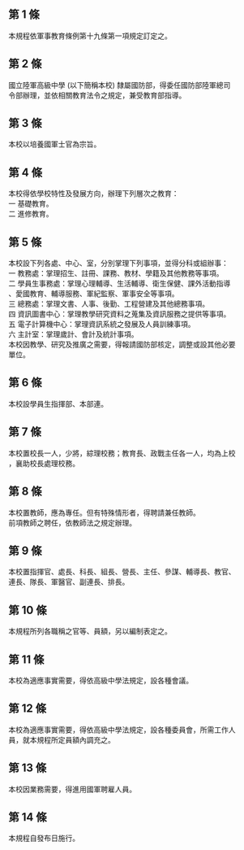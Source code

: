 第 1 條
-------
本規程依軍事教育條例第十九條第一項規定訂定之。

第 2 條
-------
國立陸軍高級中學 (以下簡稱本校) 隸屬國防部，得委任國防部陸軍總司  
令部辦理，並依相關教育法令之規定，兼受教育部指導。

第 3 條
-------
本校以培養國軍士官為宗旨。

第 4 條
-------
本校得依學校特性及發展方向，辦理下列層次之教育：  
一  基礎教育。  
二  進修教育。

第 5 條
-------
本校設下列各處、中心、室，分別掌理下列事項，並得分科或組辦事：  
一  教務處：掌理招生、註冊、課務、教材、學籍及其他教務等事項。  
二  學員生事務處：掌理心理輔導、生活輔導、衛生保健、課外活動指導  
    、愛國教育、輔導服務、軍紀監察、軍事安全等事項。  
三  總務處：掌理文書、人事、後勤、工程營建及其他總務事項。  
四  資訊圖書中心：掌理教學研究資料之蒐集及資訊服務之提供等事項。  
五  電子計算機中心：掌理資訊系統之發展及人員訓練事項。  
六  主計室：掌理歲計、會計及統計事項。  
本校因教學、研究及推廣之需要，得報請國防部核定，調整或設其他必要  
單位。

第 6 條
-------
本校設學員生指揮部、本部連。

第 7 條
-------
本校置校長一人，少將，綜理校務；教育長、政戰主任各一人，均為上校  
，襄助校長處理校務。

第 8 條
-------
本校置教師，應為專任。但有特殊情形者，得聘請兼任教師。  
前項教師之聘任，依教師法之規定辦理。

第 9 條
-------
本校置指揮官、處長、科長、組長、營長、主任、參謀、輔導長、教官、  
連長、隊長、軍醫官、副連長、排長。

第 10 條
--------
本規程所列各職稱之官等、員額，另以編制表定之。

第 11 條
--------
本校為適應事實需要，得依高級中學法規定，設各種會議。

第 12 條
--------
本校為適應事實需要，得依高級中學法規定，設各種委員會，所需工作人  
員，就本規程所定員額內調充之。

第 13 條
--------
本校因業務需要，得進用國軍聘雇人員。

第 14 條
--------
本規程自發布日施行。

